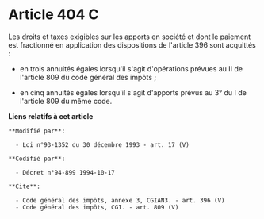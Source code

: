 # Article 404 C

Les droits et taxes exigibles sur les apports en société et dont le paiement est fractionné en application des dispositions
de l'article 396 sont acquittés :

- en trois annuités égales lorsqu'il s'agit d'opérations prévues au II de l'article 809 du code général des impôts ;

- en cinq annuités égales lorsqu'il s'agit d'apports prévus au 3° du I de l'article 809 du même code.

**Liens relatifs à cet article**

	**Modifié par**:

	  - Loi n°93-1352 du 30 décembre 1993 - art. 17 (V)

	**Codifié par**:

	  - Décret n°94-899 1994-10-17

	**Cite**:

	  - Code général des impôts, annexe 3, CGIAN3. - art. 396 (V)
	  - Code général des impôts, CGI. - art. 809 (V)

